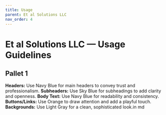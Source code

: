 ```yaml
---
title: Usage
parent: Et al Solutions LLC
nav_order: 4
---
```


# Et al Solutions LLC — Usage Guidelines

## Pallet 1
**Headers:** Use Navy Blue for main headers to convey trust and professionalism.
**Subheaders:** Use Sky Blue for subheadings to add clarity and openness.
**Body Text:** Use Navy Blue for readability and consistency.
**Buttons/Links:** Use Orange to draw attention and add a playful touch.
**Backgrounds:** Use Light Gray for a clean, sophisticated look.in md 
